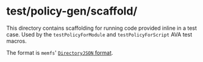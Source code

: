 # test/policy-gen/scaffold/

This directory contains scaffolding for running code provided inline in a test
case. Used by the `testPolicyForModule` and `testPolicyForScript` AVA test
macros.

The format is `memfs`' [`DirectoryJSON`
format](https://github.com/streamich/memfs/blob/1a731872623199670e073974bd8a21706c942239/src/volume.ts#L197).
